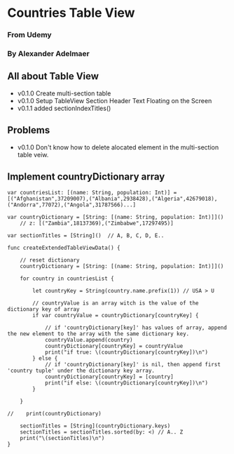 # Countries Table View
### From Udemy
### By Alexander Adelmaer

## All about Table View

- v0.1.0 Create multi-section table
- v0.1.0 Setup TableView Section Header Text Floating on the Screen
- v0.1.1 added sectionIndexTitles()

## Problems
- v0.1.0 Don't know how to delete alocated element in the multi-section table veiw.

## Implement countryDictionary array
    var countriesList: [(name: String, population: Int)] = [("Afghanistan",37209007),("Albania",2938428),("Algeria",42679018),("Andorra",77072),("Angola",31787566)...]
    
    var countryDictionary = [String: [(name: String, population: Int)]]()
        // z: [("Zambia",18137369),("Zimbabwe",17297495)]

    var sectionTitles = [String]()  // A, B, C, D, E..

    func createExtendedTableViewData() {
    
        // reset dictionary
        countryDictionary = [String: [(name: String, population: Int)]]()
    
        for country in countriesList {
        
            let countryKey = String(country.name.prefix(1)) // USA > U
        
            // countryValue is an array witch is the value of the dictionary key of array
            if var countryValue = countryDictionary[countryKey] {
            
                // if 'countryDictionary[key]' has values of array, append the new element to the array with the same dictionary key.
                countryValue.append(country)
                countryDictionary[countryKey] = countryValue
                print("if true: \(countryDictionary[countryKey])\n")
            } else {
                // if 'countryDictionary[key]' is nil, then append first 'country tuple' under the dictionary key array.
                countryDictionary[countryKey] = [country]
                print("if else: \(countryDictionary[countryKey])\n")
            }
        
        }
    
    //    print(countryDictionary)
        
        sectionTitles = [String](countryDictionary.keys)
        sectionTitles = sectionTitles.sorted(by: <) // A.. Z
        print("\(sectionTitles)\n")
    }


